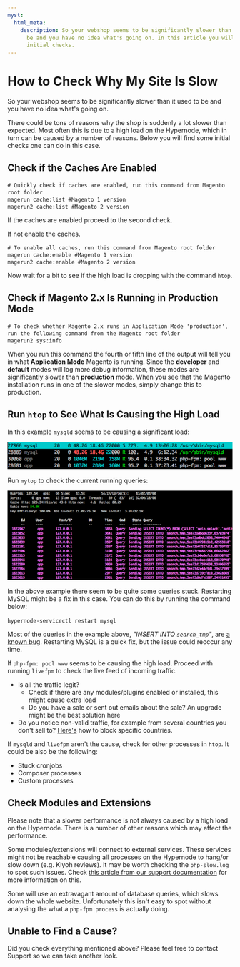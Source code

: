 ```yaml
---
myst:
  html_meta:
    description: So your webshop seems to be significantly slower than it used to
      be and you have no idea what's going on. In this article you will find some
      initial checks.
---
```


<!-- source: https://support.hypernode.com/en/troubleshooting/performance/how-to-check-why-my-site-is-slow/ -->

# How to Check Why My Site Is Slow

So your webshop seems to be significantly slower than it used to be and you have no idea what's going on.

There could be tons of reasons why the shop is suddenly a lot slower than expected. Most often this is due to a high load on the Hypernode, which in turn can be caused by a number of reasons. Below you will find some initial checks one can do in this case.

## Check if the Caches Are Enabled

```nginx
# Quickly check if caches are enabled, run this command from Magento root folder
magerun cache:list #Magento 1 version
magerun2 cache:list #Magento 2 version
```

If the caches are enabled proceed to the second check.

If not enable the caches.

```nginx
# To enable all caches, run this command from Magento root folder
magerun cache:enable #Magento 1 version
magerun2 cache:enable #Magento 2 version
```

Now wait for a bit to see if the high load is dropping with the command `htop`.

## Check if Magento 2.x Is Running in Production Mode

```nginx
# To check whether Magento 2.x runs in Application Mode 'production', run the following command from the Magento root folder
magerun2 sys:info
```

When you run this command the fourth or fifth line of the output will tell you in what **Application Mode** Magento is running. Since the **developer** and **default** modes will log more debug information, these modes are significantly slower than **production** mode. When you see that the Magento installation runs in one of the slower modes, simply change this to production.

## Run `htop` to See What Is Causing the High Load

In this example `mysqld` seems to be causing a significant load:

![](_res/_73VZWXgpLEHI4Y3d5g9B51OqgB3Us1zdQ.png)

Run `mytop` to check the current running queries:

![](_res/enlxwMnSBCiscwZPpRTQawJoSdzqPNlO4g.png)

In the above example there seem to be quite some queries stuck. Restarting MySQL might be a fix in this case. You can do this by running the command below:

`hypernode-servicectl restart mysql`

Most of the queries in the example above, *"INSERT INTO `search_tmp`"*, are [a known bug](https://github.com/magento/magento2/issues/15545). Restarting MySQL is a quick fix, but the issue could reoccur any time.

If `php-fpm: pool www` seems to be causing the high load. Proceed with running `livefpm` to check the live feed of incoming traffic.

- Is all the traffic legit?
  - Check if there are any modules/plugins enabled or installed, this might cause extra load
  - Do you have a sale or sent out emails about the sale? An upgrade might be the best solution here
- Do you notice non-valid traffic, for example from several countries you don't sell to? [Here's](https://support.hypernode.com/en/hypernode/nginx/how-to-block-your-webshop-for-specific-countries) how to block specific countries.

If `mysqld` and `livefpm` aren't the cause, check for other processes in `htop`. It could be also be the following:

- Stuck cronjobs
- Composer processes
- Custom processes

## Check Modules and Extensions

Please note that a slower performance is not always caused by a high load on the Hypernode. There is a number of other reasons which may affect the performance.

Some modules/extensions will connect to external services. These services might not be reachable causing all processes on the Hypernode to hang/or slow down (e.g. Kiyoh reviews). It may be worth checking the `php-slow.log` to spot such issues. Check [this article from our support documentation](https://support.hypernode.com/en/troubleshooting/performance/how-to-spot-slow-extensions-using-the-php-slow-logs#Usage) for more information on this.

Some will use an extravagant amount of database queries, which slows down the whole website. Unfortunately this isn't easy to spot without analysing the what a `php-fpm process` is actually doing.

## Unable to Find a Cause?

Did you check everything mentioned above? Please feel free to contact Support so we can take another look.
